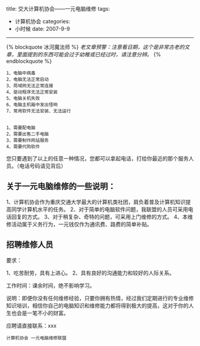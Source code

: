 title: 交大计算机协会——一元电脑维修
tags:
- 计算机协会
categories:
- 小时候
date: 2007-9-9
---

{% blockquote 冰河魔法师 %}
*老文章预警：注意看日期，这个是非常古老的文章，里面提到的东西可能会过于幼稚或已经过时，请注意分辨。*
{% endblockquote %}

    1、电脑中病毒
    2、电脑无法正常启动
    3、局域网无法正常连接
    4、驱动程序无法正常安装
    5、电脑关机失败
    6、电脑主机箱中发出怪响
    7、常用软件无法安装、无法运行


    1、需要配电脑
    2、需要出售二手电脑
    3、需要制作网站服务
    4、需要代购软件

您只要遇到了以上的任意一种情况，您都可以拿起电话，打给你最近的那个服务人员。（电话号码请见背后）

## 关于一元电脑维修的一些说明：

1、计算机协会作为重庆交通大学最大的计算机类社团，肩负着普及计算机知识提高同学计算机水平的任务。
2、对于简单的电脑软件问题，我联盟的人员可采用电话回复的方式。
3、对于稍复杂、奇特的问题，可采用上门维修的方式。
4、本维修活动属于义务行为，一元钱仅作为通讯费、路费的简单补贴。

## 招聘维修人员

要求：

1、吃苦耐劳，具有上进心。
2、具有良好的沟通能力和较好的人际关系。

工作时间：课余时间，绝不影响学习。

说明：即便你没有任何维修经验，只要你拥有热情，经过我们定期进行的专业维修知识培训，相信你自己的电脑知识和维修能力都将得到极大的提高，这对于你的人生也会是一笔不小的财富。

应聘请直接联系：xxx

    计算机协会 一元电脑维修联盟
